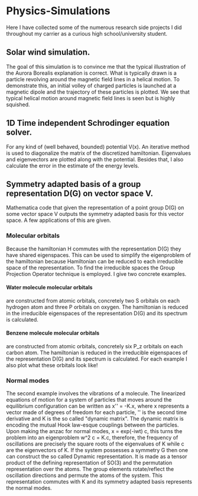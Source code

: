 # Physics-Simulations
Here I have collected some of the numerous research side projects I did throughout my carrier as a curious high school/university student.

## Solar wind simulation.

The goal of this simulation is to convince me that the typical illustration of the Aurora Borealis explanation is correct. What is typically drawn is a particle revolving around the magnetic field lines in a helical motion. To demonstrate this, an initial volley of charged particles is launched at a magnetic dipole and the trajectory of these particles is plotted. We see that typical helical motion around magnetic field lines is seen but is highly squished.

## 1D Time independent Schrodinger equation solver.
For any kind of (well behaved, bounded) potential V(x). An iterative method is used to diagonalize the matrix of the discretized hamiltonian. Eigenvalues and eigenvectors are plotted along with the potential. Besides that, I also calculate the error in the estimate of the energy levels.

## Symmetry adapted basis of a group representation D(G) on vector space V.
Mathematica code that given the representation of a point group D(G) on some vector space V outputs the symmetry adapted basis for this vector space. A few applications of this are given.
### Molecular orbitals
Because the hamiltonian H commutes with the representation D(G) they have shared eigenspaces. This can be used to simplify the eigenproblem of the hamiltonian because Hamiltonian can be reduced to each irreducible space of the representation. To find the irreducible spaces the Group Projection Operator technique is employed. I give two concrete examples.
#### Water molecule molecular orbitals
are constructed from atomic orbitals, concretely two S orbitals on each hydrogen atom and three P orbitals on oxygen. The hamiltonian is reduced in the irreducible eigenspaces of the representation D(G) and its spectrum is calculated.
#### Benzene molecule molecular orbitals
are constructed from atomic orbitals, concretely six P_z orbitals on each carbon atom. The hamiltonian is reduced in the irreducible eigenspaces of the representation D(G) and its spectrum is calculated. For each example I also plot what these orbitals look like!
### Normal modes
The second example involves the vibrations of a molecule. The linearized equations of motion for a system of particles that moves around the equilibrium configuration can be written as x'' = -K.x, where x represents a vector made of degrees of freedom for each particle, '' is the second time derivative and K is the so called "dynamic matrix". The dynamic matrix is encoding the mutual Hook law-esque couplings between the particles. Upon making the anzac for normal modes, x = exp(-iwt) c, this turns the problem into an eigenproblem w^2 c = K.c, therefore, the frequency of oscillations are precisely the square roots of the eigenvalues of K while c are the eigenvectors of K.
If the system possesses a symmetry G then one can construct the so called Dynamic representation. It is made as a tensor product of the defining representation of SO(3) and the permutation representation over the atoms. The group elements rotate/reflect the oscillation directions and permute the atoms of the system. This representation commutes with K and its symmetry adapted basis represents the normal modes.

